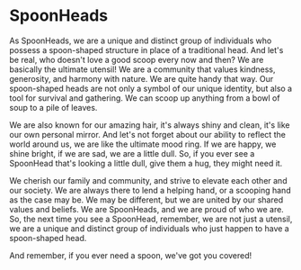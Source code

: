 # SpoonHeads
As SpoonHeads, we are a unique and distinct group of individuals who possess a spoon-shaped structure in place of a traditional head. And let's be real, who doesn't love a good scoop every now and then? We are basically the ultimate utensil! We are a community that values kindness, generosity, and harmony with nature. We are quite handy that way. Our spoon-shaped heads are not only a symbol of our unique identity, but also a tool for survival and gathering. We can scoop up anything from a bowl of soup to a pile of leaves.

We are also known for our amazing hair, it's always shiny and clean, it's like our own personal mirror. And let's not forget about our ability to reflect the world around us, we are like the ultimate mood ring. If we are happy, we shine bright, if we are sad, we are a little dull. So, if you ever see a SpoonHead that's looking a little dull, give them a hug, they might need it.

We cherish our family and community, and strive to elevate each other and our society. We are always there to lend a helping hand, or a scooping hand as the case may be. We may be different, but we are united by our shared values and beliefs. We are SpoonHeads, and we are proud of who we are. So, the next time you see a SpoonHead, remember, we are not just a utensil, we are a unique and distinct group of individuals who just happen to have a spoon-shaped head.

And remember, if you ever need a spoon, we've got you covered!


